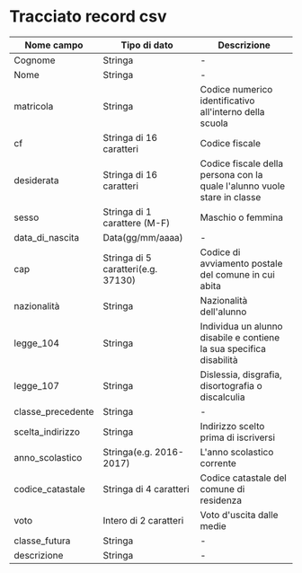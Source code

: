 

# Tracciato record csv

| Nome campo    | Tipo di dato                                                                                                                                                                                                                                                                                                               | Descrizione |
|---------------|-------------------------------------------------------------------------------------------------------------------------------------------------------------------------------------------------------------------------------------------------------------------------------------------------------------------------------------|-----------|
| Cognome | Stringa                                                                                                                                                                                                                                   | -      |
| Nome           | Stringa                                                                                                                                                                                                              | -       |
| matricola          | Stringa                                                                                                                                                                                                                                                                                                            | Codice numerico identificativo all'interno della scuola    |
| cf  | Stringa di 16 caratteri                                                                                                                                                                                                                                                                                     | Codice fiscale       |
| desiderata     | Stringa di 16 caratteri                                                                                                                                                                                                                             | Codice fiscale della persona con la quale l'alunno vuole stare in classe     |
| sesso       | Stringa di 1 carattere (M-F)                                                                                                                                                                                                                                                                            | Maschio o femmina        |
| data_di_nascita   |Data(gg/mm/aaaa)|-
| cap           | Stringa di 5 caratteri(e.g. 37130)                                                                                                                                                                                                               | Codice di avviamento postale del comune in cui abita
| nazionalità          | Stringa| Nazionalità dell'alunno
| legge_104          | Stringa | Individua un alunno disabile e contiene la sua specifica disabilità
| legge_107|Stringa | Dislessia, disgrafia, disortografia o discalculia
| classe_precedente          | Stringa| -         |
| scelta_indirizzo         | Stringa| Indirizzo scelto prima di iscriversi        |
| anno_scolastico          | Stringa(e.g. 2016-2017) |L'anno scolastico corrente         |
| codice_catastale         | Stringa di 4 caratteri | Codice catastale del comune di residenza     |
| voto|Intero di 2 caratteri | Voto d'uscita dalle medie    |
| classe_futura| Stringa  |  -    |
| descrizione|  Stringa| -    |

